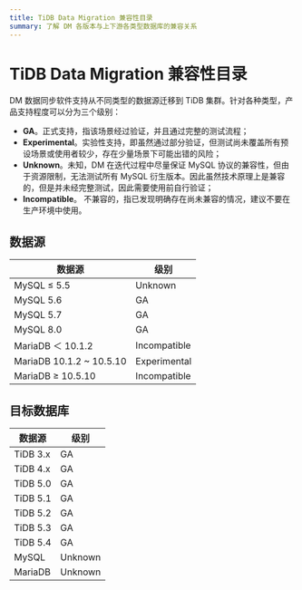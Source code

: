 ```yaml
---
title: TiDB Data Migration 兼容性目录
summary: 了解 DM 各版本与上下游各类型数据库的兼容关系
---
```


# TiDB Data Migration 兼容性目录

DM 数据同步软件支持从不同类型的数据源迁移到 TiDB 集群。针对各种类型，产品支持程度可以分为三个级别：

- **GA**。正式支持，指该场景经过验证，并且通过完整的测试流程；
- **Experimental**。实验性支持，即虽然通过部分验证，但测试尚未覆盖所有预设场景或使用者较少，存在少量场景下可能出错的风险；
- **Unknown**。未知，DM 在迭代过程中尽量保证 MySQL 协议的兼容性，但由于资源限制，无法测试所有 MySQL 衍生版本。因此虽然技术原理上是兼容的，但是并未经完整测试，因此需要使用前自行验证；
- **Incompatible**。 不兼容的，指已发现明确存在尚未兼容的情况，建议不要在生产环境中使用。

## 数据源

|数据源|级别|
|-|-|
|MySQL ≤ 5.5|Unknown|
|MySQL 5.6|GA|
|MySQL 5.7|GA|
|MySQL 8.0|GA|
|MariaDB ＜ 10.1.2|Incompatible|
|MariaDB 10.1.2 ~ 10.5.10|Experimental|
|MariaDB ≥ 10.5.10|Incompatible|

## 目标数据库

|数据源|级别|
|-|-|
|TiDB 3.x|GA|
|TiDB 4.x|GA|
|TiDB 5.0|GA|
|TiDB 5.1|GA|
|TiDB 5.2|GA|
|TiDB 5.3|GA|
|TiDB 5.4|GA|
|MySQL|Unknown|
|MariaDB|Unknown|
